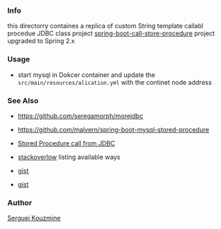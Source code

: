 ### Info

this directorry containes  a replica of custom String template callabl procedue JDBC class project [spring-boot-call-store-procedure](https://github.com/srigalamilitan/spring-boot-call-store-procedure) project upgraded to Spring 2.x

### Usage
* start mysql in Dokcer container and update the `src/main/resources/alication.yml` with the continet node address

### See Also

  * https://github.com/seregamorph/morejdbc
  * https://github.com/malvern/spring-boot-mysql-stored-procedure
  * [Stored Procedure call from JDBC](https://www.tutorialspoint.com/springjdbc/springjdbc_stored_procedure.htm)
  * [stackoverlow](https://stackoverflow.com/questions/9361538/spring-jdbc-template-for-calling-stored-procedures) listing available ways

   * [gist](https://gist.github.com/rajkumarpb/e8e7b80b417b2cda4c1e0beda567ef29)
   * [gist](https://gist.github.com/aziz781/1336459)

### Author
[Serguei Kouzmine](kouzmine_serguei@yahoo.com)

